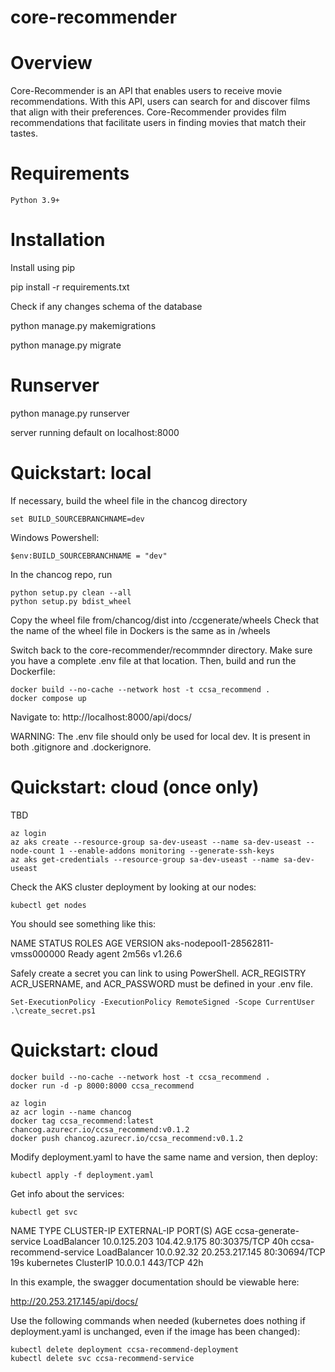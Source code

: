 # core-recommender

# Overview
Core-Recommender is an API that enables users to receive movie recommendations. With this API, users can search for and discover films that align with their preferences. Core-Recommender provides film recommendations that facilitate users in finding movies that match their tastes.


# Requirements
    Python 3.9+

# Installation

Install using pip

pip install -r requirements.txt

Check if any changes schema of the database

python manage.py makemigrations

python manage.py migrate

# Runserver

python manage.py runserver

server running default on localhost:8000

# Quickstart: local

If necessary, build the wheel file in the chancog directory

```console
set BUILD_SOURCEBRANCHNAME=dev
```
Windows Powershell:

```console
$env:BUILD_SOURCEBRANCHNAME = "dev"
```

In the chancog repo, run
```console
python setup.py clean --all
python setup.py bdist_wheel
```

Copy the wheel file from/chancog/dist into /ccgenerate/wheels
Check that the name of the wheel file in Dockers is the same as in /wheels

Switch back to the core-recommender/recommnder directory. Make sure you have a complete .env file at that location. Then, build and run the Dockerfile:

```console
docker build --no-cache --network host -t ccsa_recommend .
docker compose up
```

Navigate to: http://localhost:8000/api/docs/

WARNING: The .env file should only be used for local dev. It is present in both .gitignore and .dockerignore.

# Quickstart: cloud (once only)
TBD

```console
az login
az aks create --resource-group sa-dev-useast --name sa-dev-useast --node-count 1 --enable-addons monitoring --generate-ssh-keys
az aks get-credentials --resource-group sa-dev-useast --name sa-dev-useast
```

Check the AKS cluster deployment by looking at our nodes:

```console
kubectl get nodes
```

You should see something like this:

NAME                                STATUS   ROLES   AGE     VERSION
aks-nodepool1-28562811-vmss000000   Ready    agent   2m56s   v1.26.6

Safely create a secret you can link to using PowerShell. ACR_REGISTRY
ACR_USERNAME, and ACR_PASSWORD must be defined in your .env file.

```console
Set-ExecutionPolicy -ExecutionPolicy RemoteSigned -Scope CurrentUser
.\create_secret.ps1
```

# Quickstart: cloud

```console
docker build --no-cache --network host -t ccsa_recommend .
docker run -d -p 8000:8000 ccsa_recommend
```

```console
az login
az acr login --name chancog
docker tag ccsa_recommend:latest chancog.azurecr.io/ccsa_recommend:v0.1.2
docker push chancog.azurecr.io/ccsa_recommend:v0.1.2
```

Modify deployment.yaml to have the same name and version, then deploy:

```console
kubectl apply -f deployment.yaml
```

Get info about the services:

```console
kubectl get svc
```

NAME                     TYPE           CLUSTER-IP     EXTERNAL-IP      PORT(S)        AGE
ccsa-generate-service    LoadBalancer   10.0.125.203   104.42.9.175     80:30375/TCP   40h
ccsa-recommend-service   LoadBalancer   10.0.92.32     20.253.217.145   80:30694/TCP   19s
kubernetes               ClusterIP      10.0.0.1       <none>           443/TCP        42h

In this example, the swagger documentation should be viewable here:

http://20.253.217.145/api/docs/

Use the following commands when needed (kubernetes does nothing if deployment.yaml is unchanged, even if the image has been changed):

```console
kubectl delete deployment ccsa-recommend-deployment
kubectl delete svc ccsa-recommend-service
```